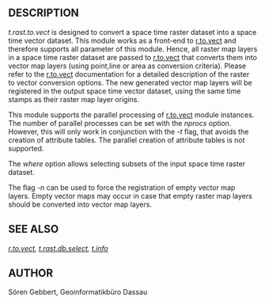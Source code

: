 
## DESCRIPTION

*t.rast.to.vect* is designed to convert a space time raster dataset
into a space time vector dataset. This module works as a front-end to
[r.to.vect](r.to.vect.html) and therefore supports all parameter
of this module. Hence, all raster map layers in a space time raster dataset
are passed to [r.to.vect](r.to.vect.html) that converts them into
vector map layers (using point,line or area as conversion criteria).
Please refer to the [r.to.vect](r.to.vect.html) documentation
for a detailed description of the raster to vector conversion options.
The new generated vector map
layers will be registered in the output space time vector dataset, using
the same time stamps as their raster map layer origins.

This module supports the parallel processing of [r.to.vect](r.to.vect.html)
module instances. The number of parallel processes
can be set with the *nprocs* option.
However, this will only work in conjunction with the *-t*
flag, that avoids the creation of attribute tables.
The parallel creation of attribute tables is not supported.

The *where* option allows selecting subsets of the input space time raster
dataset.

The flag *-n* can be used to force the registration of empty
vector map layers. Empty vector maps may occur in case that empty
raster map layers should be converted into vector map layers.

## SEE ALSO

*[r.to.vect](r.to.vect.html),
[t.rast.db.select](t.vect.db.select.html),
[t.info](t.info.html)*

## AUTHOR

Sören Gebbert, Geoinformatikbüro Dassau
